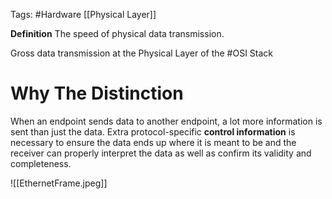 Tags: #Hardware [[Physical Layer]]

**Definition**
The speed of physical data transmission.

Gross data transmission at the Physical Layer of the #OSI Stack

# Why The Distinction
When an endpoint sends data to another endpoint, a lot more information is sent than just the data.
	Extra protocol-specific **control information** is necessary to ensure the data ends up where it is meant to be and the receiver can properly interpret the data as well as confirm its validity and completeness. 

![[EthernetFrame.jpeg]]